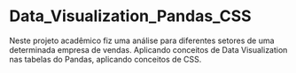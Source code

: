 # Data_Visualization_Pandas_CSS
Neste projeto acadêmico fiz uma análise para diferentes setores de uma determinada empresa de vendas. Aplicando conceitos de Data Visualization nas tabelas do Pandas, aplicando conceitos de CSS.
